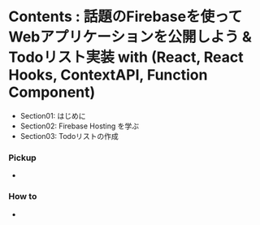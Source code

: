 <a id = "contents">

# Contents : 話題のFirebaseを使ってWebアプリケーションを公開しよう & Todoリスト実装 with (React, React Hooks, ContextAPI, Function Component)
* Section01: はじめに
* Section02: Firebase Hosting を学ぶ
* Section03: Todoリストの作成

### Pickup
* 
### How to
* 


